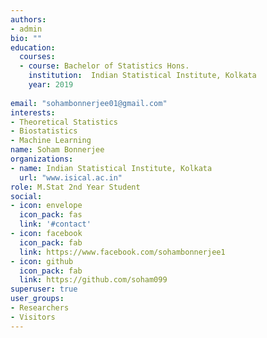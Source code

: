 ```yaml
---
authors:
- admin
bio: ""
education:
  courses:
  - course: Bachelor of Statistics Hons.
    institution:  Indian Statistical Institute, Kolkata 
    year: 2019
  
email: "sohambonnerjee01@gmail.com"
interests:
- Theoretical Statistics
- Biostatistics
- Machine Learning
name: Soham Bonnerjee
organizations:
- name: Indian Statistical Institute, Kolkata
  url: "www.isical.ac.in"
role: M.Stat 2nd Year Student
social:
- icon: envelope
  icon_pack: fas
  link: '#contact'
- icon: facebook
  icon_pack: fab
  link: https://www.facebook.com/sohambonnerjee1
- icon: github
  icon_pack: fab
  link: https://github.com/soham099
superuser: true
user_groups:
- Researchers
- Visitors
---
```


